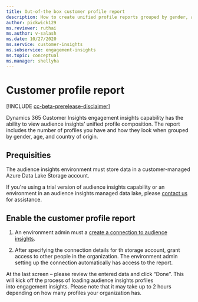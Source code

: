 ```yaml
---
title: Out-of-the box customer profile report
description: How to create unified profile reports grouped by gender, age, and country of origin.
author: pickwick129
ms.reviewer: ruthai
ms.author: v-salash
ms.date: 10/27/2020
ms.service: customer-insights
ms.subservice: engagement-insights 
ms.topic: conceptual
ms.manager: shellyha
---
```


# Customer profile report

[!INCLUDE [cc-beta-prerelease-disclaimer](includes/cc-beta-prerelease-disclaimer.md)]

Dynamics 365 Customer Insights engagement insights capability has the ability to view audience insights’ unified profile composition. The report includes the number of profiles you have and how they look when grouped by gender, age, and country of origin. 

## Prequisities

The audience insights environment must store data in a customer-managed Azure Data Lake Storage account.

If you're using a trial version of audience insights capability or an environment in an audience insights managed data lake, please [contact us](https://go.microsoft.com/fwlink/?linkid=2145734) for assistance.  

## Enable the customer profile report

1. An environment admin must a [create a connection to audience insights](configure-connections.md).  

1. After specifying the connection details for th storage account, grant access to other people in the organization. The environment admin setting up the connection automatically has access to the report. 

At the last screen – please review the entered data and click “Done”. This will kick off the process of loading audience insights profiles into engagement insights. Please note that it may take up to 2 hours depending on how many profiles your organization has. 
